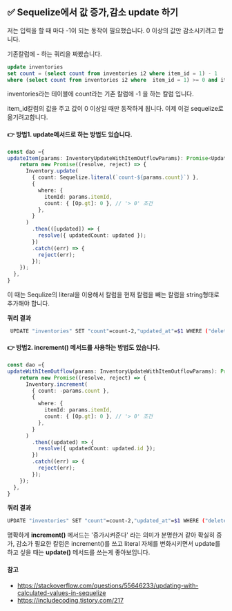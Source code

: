 ## ✅ Sequelize에서 값 증가,감소 update 하기

저는 입력을 할 때 마다 -1이 되는 동작이 필요했습니다. 0 이상의 값만 감소시키려고 합니다.

기존칼럼에 - 하는 쿼리을 짜봤습니다.

```sql
update inventories
set count = (select count from inventories i2 where item_id = 1) - 1
where (select count from inventories i2 where  item_id = 1) >= 0 and item_id = 1;
```

inventories라는 테이블에 count라는 기존 칼럼에 -1 을 하는 칼럼 입니다. 

item_id칼럼의 값을 주고 값이 0 이상일 때만 동작하게 됩니다. 이제 이걸 sequelize로 옮기려고합니다.

#### 👉 방법1.  **update**메서드로 하는 방법도 있습니다.

```ts
const dao ={
updateItem(params: InventoryUpdateWithItemOutflowParams): Promise<UpdatedResult> {
    return new Promise((resolve, reject) => {
      Inventory.update(
        { count: Sequelize.literal(`count-${params.count}`) },
        {
          where: {
            itemId: params.itemId,
            count: { [Op.gt]: 0 }, // '> 0' 조건
          },
        }
      )
        .then(([updated]) => {
          resolve({ updatedCount: updated });
        })
        .catch((err) => {
          reject(err);
        });
    });
  },
}
```

이 때는 Sequlize의 literal을 이용해서 칼럼을 현재 칼럼을 빼는 칼럼을 string형태로 추가해야 합니다.

**쿼리 결과**

```sh
 UPDATE "inventories" SET "count"=count-2,"updated_at"=$1 WHERE ("deleted_at" IS NULL AND ("count" > '0' AND "storage_id" = $2 AND "item_id" = $3))
```



#### 👉 방법2. increment() 메서드를 사용하는 방법도 있습니다.

```ts
const dao ={  
updateWithItemOutflow(params: InventoryUpdateWithItemOutflowParams): Promise<UpdatedResult> {
    return new Promise((resolve, reject) => {
      Inventory.increment(
        { count: -params.count },
        {
          where: {
            itemId: params.itemId,
            count: { [Op.gt]: 0 }, // '> 0' 조건
          },
        }
      )
        .then((updated) => {
          resolve({ updatedCount: updated.id });
        })
        .catch((err) => {
          reject(err);
        });
    });
  },
}
```

**쿼리 결과**

```sh
UPDATE "inventories" SET "count"=count-2,"updated_at"=$1 WHERE ("deleted_at" IS NULL AND ("count" > '0' AND "storage_id" = $2 AND "item_id" = $3))
```



명확하게 **increment()** 메서드는 '증가시켜준다' 라는 의미가 분명한거 같아 확실히 증가, 감소가 필요한 칼럼은 increment()를 쓰고 literal 자체를 변화시키면서 update를 하고 싶을 때는 **update()** 메서드를 쓰는게 좋아보입니다.





#### 참고

- https://stackoverflow.com/questions/55646233/updating-with-calculated-values-in-sequelize
- https://includecoding.tistory.com/217